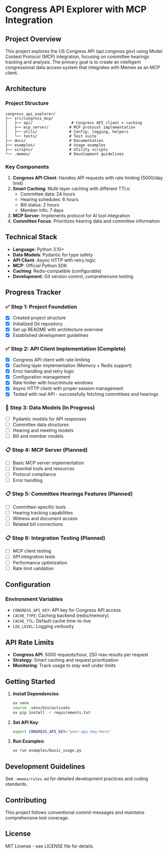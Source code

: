 # Congress API Explorer with MCP Integration

## Project Overview

This project explores the US Congress API (api.congress.gov) using Model Context Protocol (MCP) integration, focusing on committee hearings tracking and analysis. The primary goal is to create an intelligent congressional data access system that integrates with Memex as an MCP client.

## Architecture

### Project Structure
```
congress_api_explorer/
├── src/congress_mcp/
│   ├── api/                 # Congress API client + caching
│   ├── mcp_server/         # MCP protocol implementation
│   ├── utils/              # Config, logging, helpers
│   └── tests/              # Test suite
├── docs/                   # Documentation
├── examples/               # Usage examples
├── scripts/                # Utility scripts
└── .memex/                 # Development guidelines
```

### Key Components

1. **Congress API Client**: Handles API requests with rate limiting (5000/day limit)
2. **Smart Caching**: Multi-layer caching with different TTLs:
   - Committee data: 24 hours
   - Hearing schedules: 6 hours
   - Bill status: 2 hours
   - Member info: 7 days
3. **MCP Server**: Implements protocol for AI tool integration
4. **Committee Focus**: Prioritizes hearing data and committee information

## Technical Stack

- **Language**: Python 3.10+
- **Data Models**: Pydantic for type safety
- **API Client**: Async HTTP with retry logic
- **MCP**: Official Python SDK
- **Caching**: Redis-compatible (configurable)
- **Development**: Git version control, comprehensive testing

## Progress Tracker

### ✅ Step 1: Project Foundation
- [x] Created project structure
- [x] Initialized Git repository
- [x] Set up README with architecture overview
- [x] Established development guidelines

### ✅ Step 2: API Client Implementation (Complete)
- [x] Congress API client with rate limiting
- [x] Caching layer implementation (Memory + Redis support)
- [x] Error handling and retry logic
- [x] Configuration management
- [x] Rate limiter with hour/minute windows
- [x] Async HTTP client with proper session management
- [x] Tested with real API - successfully fetching committees and hearings

### 🔄 Step 3: Data Models (In Progress)
- [ ] Pydantic models for API responses
- [ ] Committee data structures
- [ ] Hearing and meeting models
- [ ] Bill and member models

### 📋 Step 4: MCP Server (Planned)
- [ ] Basic MCP server implementation
- [ ] Essential tools and resources
- [ ] Protocol compliance
- [ ] Error handling

### 📋 Step 5: Committee Hearings Features (Planned)
- [ ] Committee-specific tools
- [ ] Hearing tracking capabilities
- [ ] Witness and document access
- [ ] Related bill connections

### 📋 Step 6: Integration Testing (Planned)
- [ ] MCP client testing
- [ ] API integration tests
- [ ] Performance optimization
- [ ] Rate limit validation

## Configuration

### Environment Variables
- `CONGRESS_API_KEY`: API key for Congress API access
- `CACHE_TYPE`: Caching backend (redis/memory)
- `CACHE_TTL`: Default cache time-to-live
- `LOG_LEVEL`: Logging verbosity

## API Rate Limits

- **Congress API**: 5000 requests/hour, 250 max results per request
- **Strategy**: Smart caching and request prioritization
- **Monitoring**: Track usage to stay well under limits

## Getting Started

1. **Install Dependencies**:
   ```bash
   uv venv
   source .venv/bin/activate
   uv pip install -r requirements.txt
   ```

2. **Set API Key**:
   ```bash
   export CONGRESS_API_KEY="your-api-key-here"
   ```

3. **Run Examples**:
   ```bash
   uv run examples/basic_usage.py
   ```

## Development Guidelines

See `.memex/rules.md` for detailed development practices and coding standards.

## Contributing

This project follows conventional commit messages and maintains comprehensive test coverage.

## License

MIT License - see LICENSE file for details.